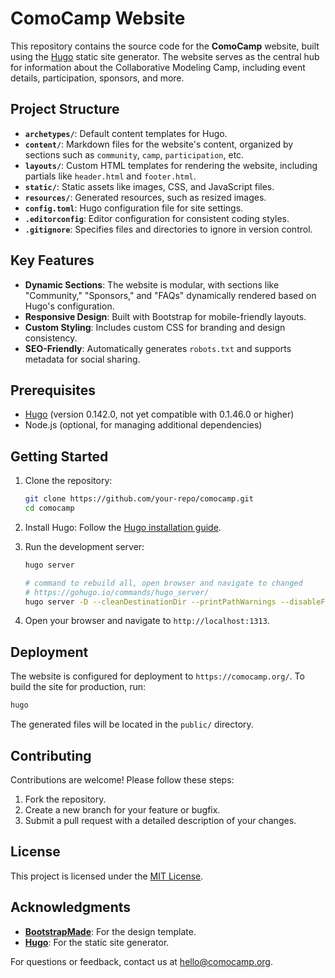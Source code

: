 # ComoCamp Website

This repository contains the source code for the **ComoCamp** website, built using the [Hugo](https://gohugo.io/) static site generator. The website serves as the central hub for information about the Collaborative Modeling Camp, including event details, participation, sponsors, and more.

## Project Structure

- **`archetypes/`**: Default content templates for Hugo.
- **`content/`**: Markdown files for the website's content, organized by sections such as `community`, `camp`, `participation`, etc.
- **`layouts/`**: Custom HTML templates for rendering the website, including partials like `header.html` and `footer.html`.
- **`static/`**: Static assets like images, CSS, and JavaScript files.
- **`resources/`**: Generated resources, such as resized images.
- **`config.toml`**: Hugo configuration file for site settings.
- **`.editorconfig`**: Editor configuration for consistent coding styles.
- **`.gitignore`**: Specifies files and directories to ignore in version control.

## Key Features

- **Dynamic Sections**: The website is modular, with sections like "Community," "Sponsors," and "FAQs" dynamically rendered based on Hugo's configuration.
- **Responsive Design**: Built with Bootstrap for mobile-friendly layouts.
- **Custom Styling**: Includes custom CSS for branding and design consistency.
- **SEO-Friendly**: Automatically generates `robots.txt` and supports metadata for social sharing.

## Prerequisites

- [Hugo](https://gohugo.io/) (version 0.142.0, not yet compatible with 0.1.46.0 or higher)
- Node.js (optional, for managing additional dependencies)

## Getting Started

1. Clone the repository:
    ```bash
    git clone https://github.com/your-repo/comocamp.git
    cd comocamp
    ```

2. Install Hugo:
    Follow the [Hugo installation guide](https://gohugo.io/getting-started/installing/).

3. Run the development server:
    ```bash
    hugo server

    # command to rebuild all, open browser and navigate to changed
    # https://gohugo.io/commands/hugo_server/
    hugo server -D --cleanDestinationDir --printPathWarnings --disableFastRender -O --navigateToChanged
    ```

4. Open your browser and navigate to `http://localhost:1313`.

## Deployment

The website is configured for deployment to `https://comocamp.org/`. To build the site for production, run:

```bash
hugo
```

The generated files will be located in the `public/` directory.

## Contributing

Contributions are welcome! Please follow these steps:

1. Fork the repository.
2. Create a new branch for your feature or bugfix.
3. Submit a pull request with a detailed description of your changes.

## License

This project is licensed under the [MIT License](LICENSE).

## Acknowledgments

- **[BootstrapMade](https://bootstrapmade.com/)**: For the design template.
- **[Hugo](https://gohugo.io/)**: For the static site generator.

For questions or feedback, contact us at [hello@comocamp.org](mailto:hello@comocamp.org).  